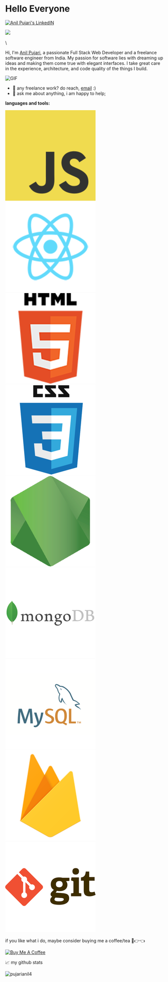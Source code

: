 # Hello Everyone

[![Anil Pujari's LinkedIN](https://raw.githubusercontent.com/peterthehan/peterthehan/master/assets/linkedin.svg)](https://www.linkedin.com/in/anil-pujari-644282112/)

![](https://visitor-badge.glitch.me/badge?page\_id=pujarianil4.pujarianil4)

\


Hi, I'm [Anil Pujari](https://anilpujari.me/), a passionate Full Stack Web Developer and a freelance software engineer from India. My passion for software lies with dreaming up ideas and making them come true with elegant interfaces. I take great care in the experience, architecture, and code quality of the things I build.

![GIF](https://cdn.dribbble.com/users/1025838/screenshots/6220885/devguy3.gif)

* 💼 any freelance work? do reach, [email](mailto:pujarianil4@gmail.com) :)
* 💬 ask me about anything, i am happy to help;

**languages and tools:**

![](https://raw.githubusercontent.com/github/explore/80688e429a7d4ef2fca1e82350fe8e3517d3494d/topics/javascript/javascript.png) ![](https://raw.githubusercontent.com/github/explore/80688e429a7d4ef2fca1e82350fe8e3517d3494d/topics/react/react.png) ![](https://raw.githubusercontent.com/github/explore/80688e429a7d4ef2fca1e82350fe8e3517d3494d/topics/html/html.png) ![](https://raw.githubusercontent.com/github/explore/80688e429a7d4ef2fca1e82350fe8e3517d3494d/topics/css/css.png) ![](https://raw.githubusercontent.com/github/explore/80688e429a7d4ef2fca1e82350fe8e3517d3494d/topics/nodejs/nodejs.png) ![](https://raw.githubusercontent.com/github/explore/80688e429a7d4ef2fca1e82350fe8e3517d3494d/topics/mongodb/mongodb.png) ![](https://raw.githubusercontent.com/github/explore/80688e429a7d4ef2fca1e82350fe8e3517d3494d/topics/mysql/mysql.png) ![](https://raw.githubusercontent.com/github/explore/80688e429a7d4ef2fca1e82350fe8e3517d3494d/topics/firebase/firebase.png) ![](https://raw.githubusercontent.com/github/explore/80688e429a7d4ef2fca1e82350fe8e3517d3494d/topics/git/git.png)

if you like what i do, maybe consider buying me a coffee/tea 🥺👉👈

[![Buy Me A Coffee](https://cdn.buymeacoffee.com/buttons/v2/default-red.png)](https://www.buymeacoffee.com/pujarianil4)

📈 my github stats

![pujarianil4](https://github-readme-stats.vercel.app/api?username=pujarianil4\&show\_icons=true\&theme=gotham)
